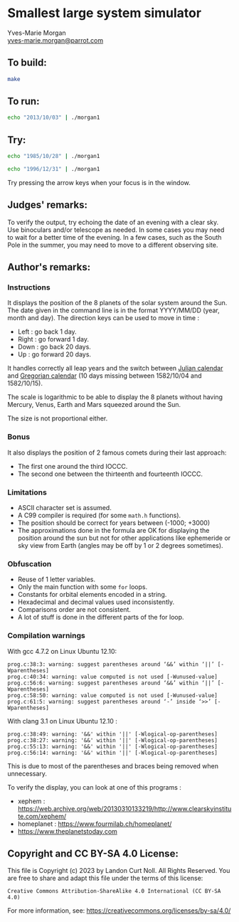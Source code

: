 # Smallest large system simulator

Yves-Marie Morgan<br>
<yves-marie.morgan@parrot.com>

## To build:

```sh
make
```

## To run:

```sh
echo "2013/10/03" | ./morgan1
```

## Try:

```sh
echo "1985/10/28" | ./morgan1

echo "1996/12/31" | ./morgan1
```

Try pressing the arrow keys when your focus is in the window.

## Judges' remarks:

To verify the output, try echoing the date of an evening with a clear sky.
Use binoculars and/or telescope as needed.  In some cases you may need
to wait for a better time of the evening.  In a few cases, such as
the South Pole in the summer, you may need to move to a different
observing site.

## Author's remarks:

### Instructions

It displays the position of the 8 planets of the solar system around the Sun.
The date given in the command line is in the format YYYY/MM/DD (year, month and
day). The direction keys can be used to move in time :

* Left  : go back 1 day.
* Right : go forward 1 day.
* Down  : go back 20 days.
* Up    : go forward 20 days.

It handles correctly all leap years and the switch between [Julian
calendar](https://en.wikipedia.org/wiki/Julian_calendar) and
[Gregorian calendar](https://en.wikipedia.org/wiki/Gregorian_calendar) (10 days
missing between 1582/10/04 and 1582/10/15).

The scale is logarithmic to be able to display the 8 planets without having
Mercury, Venus, Earth and Mars squeezed around the Sun.

The size is not proportional either.

### Bonus

It also displays the position of 2 famous comets during their last approach:

- The first one around the third IOCCC.
- The second one between the thirteenth and fourteenth IOCCC.

### Limitations

* ASCII character set is assumed.
* A C99 compiler is required (for some `math.h` functions).
* The position should be correct for years between (-1000; +3000)
* The approximations done in the formula are OK for displaying the
  position around the sun but not for other applications like ephemeride or
  sky view from Earth (angles may be off by 1 or 2 degrees sometimes).

### Obfuscation

* Reuse of 1 letter variables.
* Only the main function with some `for` loops.
* Constants for orbital elements encoded in a string.
* Hexadecimal and decimal values used inconsistently.
* Comparisons order are not consistent.
* A lot of stuff is done in the different parts of the for loop.

### Compilation warnings

With gcc 4.7.2 on Linux Ubuntu 12.10:

```
prog.c:38:3: warning: suggest parentheses around ‘&&’ within ‘||’ [-Wparentheses]
prog.c:40:34: warning: value computed is not used [-Wunused-value]
prog.c:56:6: warning: suggest parentheses around ‘&&’ within ‘||’ [-Wparentheses]
prog.c:58:50: warning: value computed is not used [-Wunused-value]
prog.c:61:5: warning: suggest parentheses around ‘-’ inside ‘>>’ [-Wparentheses]
```

With clang 3.1 on Linux Ubuntu 12.10 :

```
prog.c:38:49: warning: '&&' within '||' [-Wlogical-op-parentheses]
prog.c:38:27: warning: '&&' within '||' [-Wlogical-op-parentheses]
prog.c:55:13: warning: '&&' within '||' [-Wlogical-op-parentheses]
prog.c:56:14: warning: '&&' within '||' [-Wlogical-op-parentheses]
```

This is due to most of the parentheses and braces being removed when
unnecessary.

To verify the display, you can look at one of this programs :
* xephem : https://web.archive.org/web/20130310133219/http://www.clearskyinstitute.com/xephem/
* homeplanet : https://www.fourmilab.ch/homeplanet/
* https://www.theplanetstoday.com

## Copyright and CC BY-SA 4.0 License:

This file is Copyright (c) 2023 by Landon Curt Noll.  All Rights Reserved.
You are free to share and adapt this file under the terms of this license:

    Creative Commons Attribution-ShareAlike 4.0 International (CC BY-SA 4.0)

For more information, see: https://creativecommons.org/licenses/by-sa/4.0/
